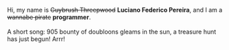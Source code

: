 Hi, my name is ~~Guybrush Threepwood~~ **Luciano Federico Pereira**, and I am a ~~wannabe pirate~~ **programmer**.<br><br>A short song: 905 bounty of doubloons gleams in the sun, a treasure hunt has just begun! Arrr!
